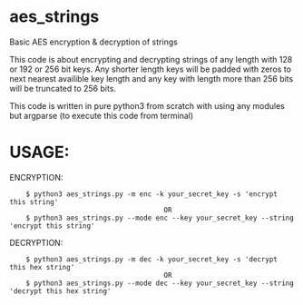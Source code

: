 # aes_strings
Basic AES encryption &amp; decryption of strings

This code is about encrypting and decrypting strings of any length with 128 or 192 or 256 bit keys.
Any shorter length keys will be padded with zeros to next nearest availible key length and any key with length more than 256 bits will be truncated to 256 bits.

This code is written in pure python3 from scratch with using any modules but argparse (to execute this code from terminal)


# USAGE:

ENCRYPTION:
```
    $ python3 aes_strings.py -m enc -k your_secret_key -s 'encrypt this string'
                                      OR
    $ python3 aes_strings.py --mode enc --key your_secret_key --string 'encrypt this string'
```
DECRYPTION:
```
    $ python3 aes_strings.py -m dec -k your_secret_key -s 'decrypt this hex string'
                                      OR
    $ python3 aes_strings.py --mode dec --key your_secret_key --string 'decrypt this hex string'
```
